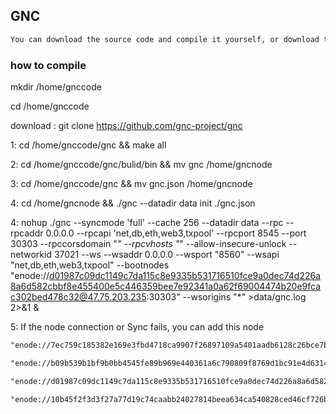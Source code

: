 ## GNC

```txt
You can download the source code and compile it yourself, or download the binary code file directly from https://github.com/gnc-project/gnc-node
```

### how to compile

mkdir /home/gnccode

cd /home/gnccode

download : git clone https://github.com/gnc-project/gnc

1: cd /home/gnccode/gnc && make all

2: cd /home/gnccode/gnc/bulid/bin && mv gnc /home/gncnode

3: cd /home/gnccode/gnc && mv gnc.json /home/gncnode

4: cd /home/gncnode && ./gnc --datadir data init ./gnc.json

4: nohup ./gnc  --syncmode 'full' --cache 256 --datadir data --rpc  --rpcaddr 0.0.0.0 --rpcapi 'net,db,eth,web3,txpool' --rpcport 8545 --port 30303 --rpccorsdomain "*"  --rpcvhosts "*" --allow-insecure-unlock --networkid 37021 --ws --wsaddr 0.0.0.0 --wsport "8560" --wsapi "net,db,eth,web3,txpool" --bootnodes "enode://d01987c09dc1149c7da115c8e9335b531716510fce9a0dec74d226a8a6d582cbbf8e455400e5c446359bee7e92341a0a62f69004474b20e9fcac302bed478c32@47.75.203.235:30303" --wsorigins "*" >data/gnc.log 2>&1 &

5: If the node connection or Sync fails, you can add this node

```txt
"enode://7ec759c185382e169e3fbd4718ca9907f26897109a5401aadb6128c26bce7bc9bc26613d202e67db6019137bec412d87a1f1411877cd5e165a544515c57203c9@47.57.116.216:30303"

"enode://b09b539b1bf9b0bb4545fe89b969e440361a6c790809f8769d1bc91e4d631462e21be17db6db9f1df67f0380cc23ff39e32843496ca501e7d5022ac378ec7484@47.57.115.222:30303",

"enode://d01987c09dc1149c7da115c8e9335b531716510fce9a0dec74d226a8a6d582cbbf8e455400e5c446359bee7e92341a0a62f69004474b20e9fcac302bed478c32@47.75.203.235:30303"

"enode://10b45f2f3d3f27a77d19c74caabb24027814beea634ca540828ced46cf726b0808c59a3aafe7d76955fe55b5d4a6fb749b3611d27529fb0802a7ff0bccbac505@47.115.113.25:30303"

```

